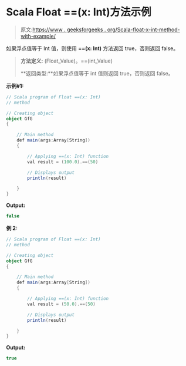 # Scala Float ==(x: Int)方法示例

> 原文:[https://www . geeksforgeeks . org/Scala-float-x-int-method-with-example/](https://www.geeksforgeeks.org/scala-float-x-int-method-with-example/)

如果浮点值等于 Int 值，则使用 **==(x: Int)** 方法返回 true，否则返回 false。

> **方法定义:** (Float_Value)。==(int_Value)
> 
> **返回类型:**如果浮点值等于 int 值则返回 true，否则返回 false。

**示例#1:**

```scala
// Scala program of Float ==(x: Int)
// method

// Creating object
object GfG
{ 

    // Main method
    def main(args:Array[String])
    {

        // Applying ==(x: Int) function
        val result = (100.0).==(50)

        // Displays output
        println(result)

    }
} 
```

**Output:**

```scala
false

```

**例 2:**

```scala
// Scala program of Float ==(x: Int)
// method

// Creating object
object GfG
{ 

    // Main method
    def main(args:Array[String])
    {

        // Applying ==(x: Int) function
        val result = (50.0).==(50)

        // Displays output
        println(result)

    }
} 
```

**Output:**

```scala
true

```